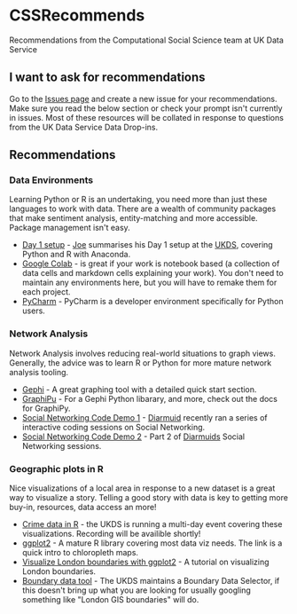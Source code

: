 # CSSRecommends
Recommendations from the Computational Social Science team at UK Data Service

## I want to ask for recommendations
Go to the [Issues page](https://github.com/UKDataServiceOpen/CSSRecommends/issues) and create a new issue for your recommendations. Make sure you read the below section or check your prompt isn't currently in issues. Most of these resources will be collated in response to questions from the UK Data Service Data Drop-ins.

## Recommendations
### Data Environments
Learning Python or R is an undertaking, you need more than just these languages to work with data. There are a wealth of community packages that make sentiment analysis, entity-matching and more accessible. Package management isn't easy.

* [Day 1 setup](https://towardsdatascience.com/an-environment-for-data-d03c6767efe2) - [Joe](https://twitter.com/JosephAllen1234) summarises his Day 1 setup at the [UKDS](https://www.ukdataservice.ac.uk/), covering Python and R with Anaconda.
* [Google Colab](https://colab.research.google.com/notebooks/intro.ipynb) -  is great if your work is notebook based (a collection of data cells and markdown cells explaining your work). You don't need to maintain any environments here, but you will have to remake them for each project.
* [PyCharm](https://www.jetbrains.com/pycharm/) - PyCharm is a developer environment specifically for Python users.


### Network Analysis
Network Analysis involves reducing real-world situations to graph views. Generally, the advice was to learn R or Python for more mature network analysis tooling.
* [Gephi](https://gephi.org/users/) - A great graphing tool with a detailed quick start section.
* [GraphiPu](https://pypi.org/project/GraphiPy/) - For a Gephi Python libarary, and more, check out the docs for GraphiPy.
* [Social Networking Code Demo 1](https://www.youtube.com/watch?v=4Jcwc9fApnI) - [Diarmuid](https://twitter.com/DiarmuidMc) recently ran a series of interactive coding sessions on Social Networking.
* [Social Networking Code Demo 2](https://www.youtube.com/watch?v=a1oJiBo14u0) - Part 2 of [Diarmuids](https://twitter.com/DiarmuidMc) Social Networking sessions.

### Geographic plots in R
Nice visualizations of a local area in response to a new dataset is a great way to visualize a story. Telling a good story with data is key to getting more buy-in, resources, data access an more!

* [Crime data in R](https://t.co/5cYy3gHBJP?amp=1) - the UKDS is running a multi-day event covering these visualizations. Recording will be availible shortly!
* [ggplot2](https://www.r-graph-gallery.com/327-chloropleth-map-from-geojson-with-ggplot2.html) - A mature R library covering most data viz needs. The link is a quick intro to chloropleth maps.
* [Visualize London boundaries with ggplot2](https://datatricks.co.uk/london-map-in-3-easy-steps) - A tutorial on visualizing London boundaries.
* [Boundary data tool](https://borders.ukdataservice.ac.uk/bds.html) - The UKDS maintains a Boundary Data Selector, if this doesn't bring up what you are looking for usually googling something like "London GIS boundaries" will do.
